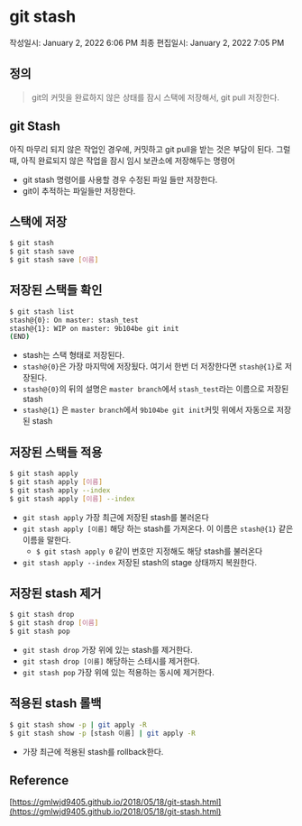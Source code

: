 # git stash

작성일시: January 2, 2022 6:06 PM
최종 편집일시: January 2, 2022 7:05 PM



## 정의

> git의 커밋을 완료하지 않은 상태를 잠시 스택에 저장해서, git pull 저장한다.



## git Stash

아직 마무리 되지 않은 작업인 경우에, 커밋하고 git pull을 받는 것은 부담이 된다. 그럴 때, 아직 완료되지 않은 작업을 잠시 임시 보관소에 저장해두는 명령어

- git stash 명령어를 사용할 경우 수정된 파일 들만 저장한다.
- git이 추적하는 파일들만 저장한다.



## 스택에 저장

```bash
$ git stash
$ git stash save
$ git stash save [이름]
```



## 저장된 스택들 확인

```bash
$ git stash list
stash@{0}: On master: stash_test
stash@{1}: WIP on master: 9b104be git init
(END)
```

- stash는 스택 형태로 저장된다.
- `stash@{0}`은 가장 마지막에 저장됬다. 여기서 한번 더 저장한다면 `stash@{1}`로 저장된다.
- `stash@{0}`의 뒤의 설명은 `master branch`에서  `stash_test`라는 이름으로 저장된 stash
- `stash@{1}` 은 `master branch`에서  `9b104be git init`커밋 위에서 자동으로 저장된 stash



## 저장된 스택들 적용

```bash
$ git stash apply
$ git stash apply [이름]
$ git stash apply --index
$ git stash apply [이름] --index
```

- `git stash apply` 가장 최근에 저장된 stash를 불러온다
- `git stash apply [이름]` 해당 하는 stash를 가져온다. 이 이름은 `stash@{1}` 같은 이름을 말한다.
    - `$ git stash apply 0` 같이 번호만 지정해도 해당 stash를 불러온다
- `git stash apply --index` 저장된 stash의 stage 상태까지 복원한다.



## 저장된 stash 제거

```bash
$ git stash drop
$ git stash drop [이름]
$ git stash pop
```

- `git stash drop` 가장 위에 있는 stash를 제거한다.
- `git stash drop [이름]` 해당하는 스테시를 제거한다.
- `git stash pop` 가장 위에 있는 적용하는 동시에 제거한다.



## 적용된 stash 롤백

```bash
$ git stash show -p | git apply -R
$ git stash show -p [stash 이름] | git apply -R
```

- 가장 최근에 적용된 stash를 rollback한다.



## Reference

[https://gmlwjd9405.github.io/2018/05/18/git-stash.html](https://gmlwjd9405.github.io/2018/05/18/git-stash.html)